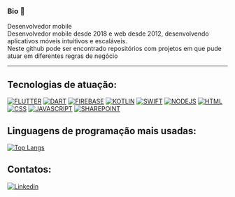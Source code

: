 ### Bio 🔖

Desenvolvedor mobile \
Desenvolvedor mobile desde 2018 e web desde 2012, desenvolvendo aplicativos móveis intuitivos e escaláveis. \
Neste github pode ser encontrado repositórios com projetos em que pude atuar em diferentes regras de negócio 
_________________________________________________________________________________________________________________
## Tecnologias de atuação: 

[![FLUTTER](https://img.shields.io/badge/Flutter-02569B?style=for-the-badge&logo=flutter&logoColor=white)]()
[![DART](https://img.shields.io/badge/Dart-0175C2?style=for-the-badge&logo=dart&logoColor=white)]()
[![FIREBASE](https://img.shields.io/badge/Firebase-F29D0C?style=for-the-badge&logo=firebase&logoColor=white)]()
[![KOTLIN](https://img.shields.io/badge/Kotlin-7F52FF?style=for-the-badge&logo=Kotlin&logoColor=white)]()
[![SWIFT](https://img.shields.io/badge/Swift-FA7343?style=for-the-badge&logo=Swift&logoColor=white)]()
[![NODEJS](https://img.shields.io/badge/Node.js-339933?style=for-the-badge&logo=nodedotjs&logoColor=white)]()
[![HTML](https://img.shields.io/badge/HTML5-E34F26?style=for-the-badge&logo=html5&logoColor=white)]()
[![CSS](https://img.shields.io/badge/CSS3-1572B6?style=for-the-badge&logo=css3&logoColor=white)]()
[![JAVASCRIPT](https://img.shields.io/badge/JavaScript-323330?style=for-the-badge&logo=javascript&logoColor=F7DF1E)]()
[![SHAREPOINT](https://img.shields.io/badge/Microsoft_SharePoint-0078D4?style=for-the-badge&logo=microsoft-sharepoint&logoColor=white)]()

## Linguagens de programação mais usadas:
[![Top Langs](https://github-readme-stats.vercel.app/api/top-langs/?username=leandromltec)](https://github.com/leandromltec/github-readme-stats)

## Contatos:

[![Linkedin](https://img.shields.io/badge/LinkedIn-0077B5?style=for-the-badge&logo=linkedin&logoColor=white&link=https://www.linkedin.com/in/leandro-loureiro-dev/)](https://www.linkedin.com/in/leandro-loureiro-dev/)


<!--
**leandromltec/leandromltec** is a ✨ _special_ ✨ repository because its `README.md` (this file) appears on your GitHub profile.

Here are some ideas to get you started:

- 🔭 I’m currently working on ...
- 🌱 I’m currently learning ...
- 👯 I’m looking to collaborate on ...
- 🤔 I’m looking for help with ...
- 💬 Ask me about ...
- 📫 How to reach me: ...
- 😄 Pronouns: ...
- ⚡ Fun fact: ...
-->

